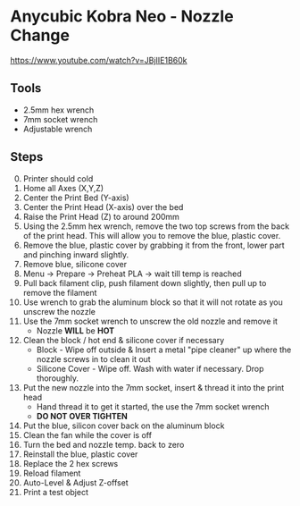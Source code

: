 # Anycubic Kobra Neo - Nozzle Change
https://www.youtube.com/watch?v=JBjIIE1B60k

## Tools
* 2.5mm hex wrench
* 7mm socket wrench
* Adjustable wrench

## Steps
0. Printer should cold
1. Home all Axes (X,Y,Z)
2. Center the Print Bed (Y-axis)
3. Center the Print Head (X-axis) over the bed
4. Raise the Print Head (Z) to around 200mm
5. Using the 2.5mm hex wrench, remove the two top screws from the back of the print head. This will allow you to remove the blue, plastic cover.
6. Remove the blue, plastic cover by grabbing it from the front, lower part and pinching inward slightly.
7. Remove blue, silicone cover
8. Menu -> Prepare -> Preheat PLA -> wait till temp is reached
9. Pull back filament clip, push filament down slightly, then pull up to remove the filament
10. Use wrench to grab the aluminum block so that it will not rotate as you unscrew the nozzle
11. Use the 7mm socket wrench to unscrew the old nozzle and remove it
    * Nozzle **WILL** be **HOT**
12. Clean the block / hot end & silicone cover if necessary
    * Block - Wipe off outside & Insert a metal "pipe cleaner" up where the nozzle screws in to clean it out
    * Silicone Cover - Wipe off. Wash with water if necessary. Drop thoroughly.
13. Put the new nozzle into the 7mm socket, insert & thread it into the print head
    * Hand thread it to get it started, the use the 7mm socket wrench
    * **DO NOT OVER TIGHTEN**
14. Put the blue, silicon cover back on the aluminum block
15. Clean the fan while the cover is off
16. Turn the bed and nozzle temp. back to zero
17. Reinstall the blue, plastic cover
18. Replace the 2 hex screws
19. Reload filament
20. Auto-Level & Adjust Z-offset
21. Print a test object
